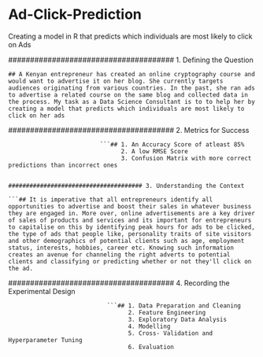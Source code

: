 # Ad-Click-Prediction
Creating a model in R that predicts which individuals are most likely to click on Ads


###################################### 1. Defining the Question

```## A Kenyan entrepreneur has created an online cryptography course and would want to advertise it on her blog. She currently targets audiences originating from various countries. In the past, she ran ads to advertise a related course on the same blog and collected data in the process. My task as a Data Science Consultant is to to help her by creating a model that predicts which individuals are most likely to click on her ads ```

###################################### 2. Metrics for Success

                              ```## 1. An Accuracy Score of atleast 85%
                                    2. A low RMSE Score
                                    3. Confusion Matrix with more correct predictions than incorrect ones
```

###################################### 3. Understanding the Context

```## It is imperative that all entrepreneurs identify all opportunities to advertise and boost their sales in whatever business they are engaged in. More over, online advertisements are a key driver of sales of products and services and its important for entrepreneurs to capitalise on this by identifying peak hours for ads to be clicked, the type of ads that people like, personality traits of site visitors and other demographics of potential clients such as age, employment status, interests, hobbies, career etc. Knowing such information creates an avenue for channeling the right adverts to potential clients and classifying or predicting whether or not they'll click on the ad.
```

###################################### 4. Recording the Experimental Design

                                ```## 1. Data Preparation and Cleaning
                                      2. Feature Engineering
                                      3. Exploratory Data Analysis
                                      4. Modelling
                                      5. Cross- Validation and Hyperparameter Tuning
                                      6. Evaluation
```

